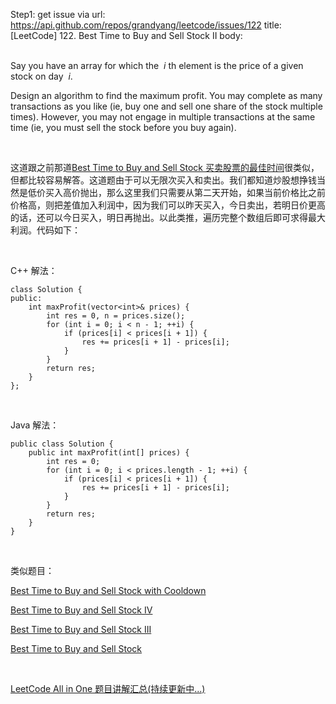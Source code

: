 Step1: get issue via url: https://api.github.com/repos/grandyang/leetcode/issues/122 
 title:[LeetCode] 122. Best Time to Buy and Sell Stock II 
 body:  
  

Say you have an array for which the  _i_ th element is the price of a given stock on day  _i_.

Design an algorithm to find the maximum profit. You may complete as many transactions as you like (ie, buy one and sell one share of the stock multiple times). However, you may not engage in multiple transactions at the same time (ie, you must sell the stock before you buy again).

 

这道跟之前那道[Best Time to Buy and Sell Stock 买卖股票的最佳时间](http://www.cnblogs.com/grandyang/p/4280131.html)很类似，但都比较容易解答。这道题由于可以无限次买入和卖出。我们都知道炒股想挣钱当然是低价买入高价抛出，那么这里我们只需要从第二天开始，如果当前价格比之前价格高，则把差值加入利润中，因为我们可以昨天买入，今日卖出，若明日价更高的话，还可以今日买入，明日再抛出。以此类推，遍历完整个数组后即可求得最大利润。代码如下：

 

C++ 解法：
    
    
    class Solution {
    public:
        int maxProfit(vector<int>& prices) {
            int res = 0, n = prices.size();
            for (int i = 0; i < n - 1; ++i) {
                if (prices[i] < prices[i + 1]) {
                    res += prices[i + 1] - prices[i];
                }
            }
            return res;
        }
    };

 

Java 解法：
    
    
    public class Solution {
        public int maxProfit(int[] prices) {
            int res = 0;
            for (int i = 0; i < prices.length - 1; ++i) {
                if (prices[i] < prices[i + 1]) {
                    res += prices[i + 1] - prices[i];
                }
            }
            return res;
        }
    }

 

类似题目：

[Best Time to Buy and Sell Stock with Cooldown](http://www.cnblogs.com/grandyang/p/4997417.html)

[Best Time to Buy and Sell Stock IV](http://www.cnblogs.com/grandyang/p/4295761.html)

[Best Time to Buy and Sell Stock III](http://www.cnblogs.com/grandyang/p/4281975.html)

[Best Time to Buy and Sell Stock](http://www.cnblogs.com/grandyang/p/4280131.html)

 

[LeetCode All in One 题目讲解汇总(持续更新中...)](http://www.cnblogs.com/grandyang/p/4606334.html)
